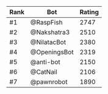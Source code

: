 Rank|Bot|Rating
---|---|---
#1|@RaspFish|2747
#2|@Nakshatra3|2510
#3|@NilatacBot|2380
#4|@OpeningsBot|2319
#5|@anti-bot|2150
#6|@CatNail|2106
#7|@pawnrobot|1890
